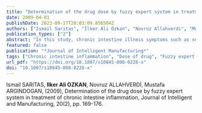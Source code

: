 ```yaml
---
title: "Determination of the drug dose by fuzzy expert system in treatment of chronic intestine inflammation"
date: 2009-04-01
publishDate: 2023-09-17T20:03:09.856504Z
authors: ["Ismail Saritas", "İlker Ali Özkan", "Novruz Allahverdi", "Mustafa Argindogan"]
publication_types: ["2"]
abstract: "In this study, chronic intestine illness symptoms such as sedimentation and prostate specific antigen are used for the design of fuzzy expert system to determine the drug (salazopyrine) dose. Suitable drug dose for patients is obtained by using data of ten patients. The results of some patients are compared with the doses recommended to them by the physician. As a result, it has been seen that proposed system is helped to shorten the treatment duration and minimize or remove the negative effects of determination of drug dose for helping physicians."
featured: false
publication: "*Journal of Intelligent Manufacturing*"
tags: ["Chronic intestine inflammation", "Dose of drug", "Fuzzy expert system", "Salazopyrine"]
url_pdf: "https://doi.org/10.1007/s10845-008-0226-x"
doi: "10.1007/s10845-008-0226-x"
---
```

Ismail SARITAS, **Ilker Ali OZKAN**, Novruz ALLAHVERDİ, Mustafa ARGINDOGAN, (2009), Determination of the drug dose by fuzzy expert system in treatment of chronic intestine inflammation, Journal of Intelligent and Manufacturing, 20(2), pp. 169-176.
